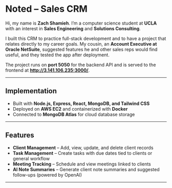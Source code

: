 # Noted – Sales CRM

Hi, my name is **Zach Shamieh**. I’m a computer science student at **UCLA** with an interest in **Sales Engineering** and **Solutions Consulting**.  

I built this CRM to practice full-stack development and to have a project that relates directly to my career goals. My cousin, an **Account Executive at Oracle NetSuite**, suggested features he and other sales reps would find useful, and they tested the app after deployment.  

The project runs on **port 5050** for the backend API and is served to the frontend at **http://3.141.106.235:3000/**.  

---

## Implementation
- Built with **Node.js, Express, React, MongoDB, and Tailwind CSS**  
- Deployed on **AWS EC2** and containerized with **Docker**
- Connected to **MongoDB Atlas** for cloud database storage

---

## Features
- **Client Management** – Add, view, update, and delete client records  
- **Task Management** – Create tasks with due dates tied to clients or general workflow  
- **Meeting Tracking** – Schedule and view meetings linked to clients  
- **AI Note Summaries** – Generate client note summaries and suggested follow-ups (powered by OpenAI)  

---
